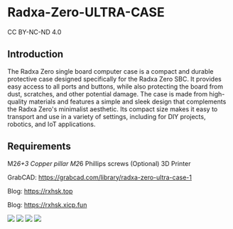 # Radxa-Zero-ULTRA-CASE

CC BY-NC-ND 4.0

## Introduction

The Radxa Zero single board computer case is a compact and durable protective case designed specifically for the Radxa Zero SBC. It provides easy access to all ports and buttons, while also protecting the board from dust, scratches, and other potential damage. The case is made from high-quality materials and features a simple and sleek design that complements the Radxa Zero's minimalist aesthetic. Its compact size makes it easy to transport and use in a variety of settings, including for DIY projects, robotics, and IoT applications.

## Requirements

M2*6+3 Copper pillar
M2*6 Phillips screws
(Optional) 3D Printer


GrabCAD: https://grabcad.com/library/radxa-zero-ultra-case-1

Blog: https://rxhsk.top

Blog: https://rxhsk.xicp.fun


![](https://d2t1xqejof9utc.cloudfront.net/screenshots/pics/5f31c0c525797d1222c198b159f5c137/large.JPEG)
![](https://d2t1xqejof9utc.cloudfront.net/screenshots/pics/1045537da3442d3d29f3bc2ab6ce5d87/large.JPEG)
![](https://d2t1xqejof9utc.cloudfront.net/screenshots/pics/8464caa8785948e3edb96a4f3e395d57/large.JPEG)
![](https://d2t1xqejof9utc.cloudfront.net/screenshots/pics/851efb0af6636c68a5929f41a58bfb7f/large.JPEG)

